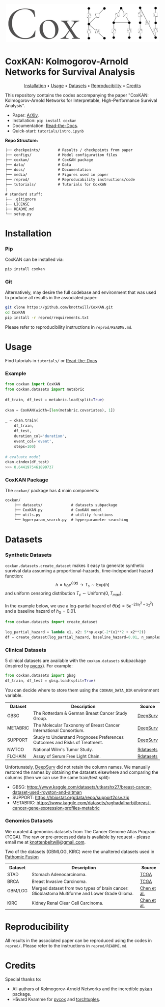 <h1 align="center">
    <img src="media/coxkan_logo.png" alt="CoxKAN" width="500">
</h1>

# CoxKAN: Kolmogorov-Arnold Networks for Survival Analysis

<p align="center">
    <a href="#installation">Installation</a> •
    <a href="#usage">Usage</a> •
    <a href="#datasets">Datasets</a> •
    <a href="#reproducibility">Reproducibility</a> •
    <a href="#credits">Credits</a>
</p>

This repository contains the codes accompanying the paper "CoxKAN: Kolmogorov-Arnold Networks for Interpretable, High-Performance Survival Analysis".
- Paper: [ArXiv](https://arxiv.org/abs/2409.04290).
- Installation: `pip install coxkan`
- Documentation: [Read-the-Docs](https://coxkan.readthedocs.io/en/latest/).
- Quick-start: `tutorials/intro.ipynb`

**Repo Structure:**
```
├── checkpoints/        # Results / checkpoints from paper
├── configs/            # Model configuration files
├── coxkan/             # CoxKAN package 
├── data/               # Data 
├── docs/               # Documentation
├── media/              # Figures used in paper
├── reprod/             # Reproducability instructions/code
├── tutorials/          # Tutorials for CoxKAN
|
# standard stuff:
├── .gitignore         
├── LICENSE          
├── README.md          
└── setup.py            
```

# Installation 

### Pip
CoxKAN can be installed via:

```bash
pip install coxkan
```

### Git

Alternatively, may desire the full codebase and environment that was used to produce all results in the associated paper:

```bash
git clone https://github.com/knottwill/CoxKAN.git 
cd CoxKAN
pip install -r reprod/requirements.txt
```

Please refer to reproducibility instructions in `reprod/README.md`.

# Usage

Find tutorials in `tutorials/` or [Read-the-Docs](https://coxkan.readthedocs.io/en/latest/)

### Example
```python
from coxkan import CoxKAN
from coxkan.datasets import metabric 

df_train, df_test = metabric.load(split=True)

ckan = CoxKAN(width=[len(metabric.covariates), 1])

_ = ckan.train(
    df_train, 
    df_test, 
    duration_col='duration', 
    event_col='event',
    steps=100)

# evaluate model
ckan.cindex(df_test)
>>> 0.6441975461899737
```

### CoxKAN Package

The `coxkan/` package has 4 main components: 
```
coxkan/
    ├── datasets/             # datasets subpackage
    ├── CoxKAN.py             # CoxKAN model
    ├── utils.py              # utility functions
    └── hyperparam_search.py  # hyperparameter searching
```


# Datasets

### Synthetic Datasets

`coxkan.datasets.create_dataset` makes it easy to generate synthetic survival data assuming a proportional-hazards, time-independant hazard function: $$h = h_0 e^{\theta(\mathbf{x})} \rightarrow T_s \sim \text{Exp}(h)$$ and uniform censoring distribution $T_c \sim \text{Uniform}(0, T_{max})$.

In the example below, we use a log-partial hazard of $\theta(\mathbf{x}) = 5 e^{-2(x_1^2 + x_2^2)}$ and a baseline hazard of $h_0 = 0.01$. 

```python
from coxkan.datasets import create_dataset

log_partial_hazard = lambda x1, x2: 5*np.exp(-2*(x1**2 + x2**2))
df = create_dataset(log_partial_hazard, baseline_hazard=0.01, n_samples=10000)
```

### Clinical Datasets

5 clinical datasets are available with the `coxkan.datasets` subpackage (inspired by [pycox](https://github.com/havakv/pycox)). For example:

```python
from coxkan.datasets import gbsg
df_train, df_test = gbsg.load(split=True)
```

You can decide where to store them using the `COXKAN_DATA_DIR` environment variable.

<table>
    <tr>
        <th>Dataset</th>
        <th>Description</th>
        <th>Source</th>
    </tr>
    <tr>
        <td>GBSG</td>
        <td>
        The Rotterdam & German Breast Cancer Study Group.
        </td>
        <td><a href="https://github.com/jaredleekatzman/DeepSurv/tree/master/experiments/data">DeepSurv</a>
    </tr>
    <tr>
        <td>METABRIC</td>
        <td>
        The Molecular Taxonomy of Breast Cancer International Consortium.
        </td>
        <td><a href="https://github.com/jaredleekatzman/DeepSurv/tree/master/experiments/data">DeepSurv</a>
    </tr>
    <tr>
        <td>SUPPORT</td>
        <td>
        Study to Understand Prognoses Preferences Outcomes and Risks of Treatment.
        </td>
        <td><a href="https://github.com/jaredleekatzman/DeepSurv/tree/master/experiments/data">DeepSurv</a>
    </tr>
    <tr>
        <td>NWTCO</td>
        <td>
        National Wilm's Tumor Study.
        </td>
        <td><a href="https://github.com/vincentarelbundock/Rdatasets">Rdatasets</a>
    </tr>
    <tr>
        <td>FLCHAIN</td>
        <td>
        Assay of Serum Free Light Chain.
        </td>
        <td><a href="https://github.com/vincentarelbundock/Rdatasets">Rdatasets</a>
    </tr>
</table>

Unfortunately, [DeepSurv](https://github.com/jaredleekatzman/DeepSurv/tree/master/experiments/data) did not retain the column names. We manually restored the names by obtaining the datasets elsewhere and comparing the columns (then we can use the same train/test split):
- GBSG: https://www.kaggle.com/datasets/utkarshx27/breast-cancer-dataset-used-royston-and-altman
- SUPPORT: https://hbiostat.org/data/repo/support2csv.zip
- METABRIC: https://www.kaggle.com/datasets/raghadalharbi/breast-cancer-gene-expression-profiles-metabric

### Genomics Datasets

We curated 4 genomics datasets from The Cancer Genome Atlas Program (TCGA). The raw or pre-processed data is available by request - please email me at knottenbeltwill@gmail.com. 

Two of the datasets (GBMLGG, KIRC) were the unaltered datasets used in [Pathomic Fusion](https://www.ncbi.nlm.nih.gov/pmc/articles/PMC10339462/)

<table>
    <tr>
        <th>Dataset</th>
        <th>Description</th>
        <th>Source</th>
    </tr>
    <tr>
        <td>STAD</td>
        <td>
        Stomach Adenocarcinoma.
        </td>
        <td><a href="https://www.cancer.gov/ccg/research/genome-sequencing/tcga">TCGA</a>
    </tr>
    <tr>
        <td>BRCA</td>
        <td>
        Breast Invasive Carcinoma.
        </td>
        <td><a href="https://www.cancer.gov/ccg/research/genome-sequencing/tcga">TCGA</a>
    </tr>
    <tr>
        <td>GBM/LGG</td>
        <td>
        Merged dataset from two types of brain cancer: Glioblastoma Multiforme and Lower Grade Glioma.
        </td>
        <td><a href="https://drive.google.com/drive/folders/14TwYYsBeAnJ8ljkvU5YbIHHvFPltUVDr">Chen et al.</a>
    </tr>
    <tr>
        <td>KIRC</td>
        <td>
        Kidney Renal Clear Cell Carcinoma.
        </td>
        <td><a href="https://drive.google.com/drive/folders/14TwYYsBeAnJ8ljkvU5YbIHHvFPltUVDr">Chen et al.</a>
    </tr>
</table>

# Reproducibility

All results in the associated paper can be reproduced using the codes in `reprod/`. Please refer to the instructions in `reprod/README.md`. 

# Credits

Special thanks to:
- All authors of Kolmogorov-Arnold Networks and the incredible [pykan](https://github.com/KindXiaoming/pykan) package. 
- Håvard Kvamme for [pycox](https://github.com/havakv/pycox) and [torchtuples](https://github.com/havakv/torchtuples).

